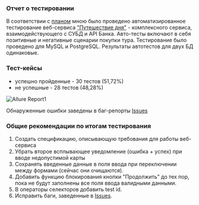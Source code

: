 ### Отчет о тестировании
В соответствии с [планом](https://github.com/Larinatest/QA-Diploma/blob/main/Plan.md) мною было проведено автоматизированное тестирование веб-сервиса ["Путешествие дня"](http://localhost:8080/) - комплексного сервиса, взаимодействующего с СУБД и API Банка. Авто-тесты включают в себя позитивные и негативные сценарии покупки тура. Тестирование было проведено для MySQL и PostgreSQL. Результаты автотестов для двух БД одинаковые.
### Тест-кейсы
- успешно пройденные - 30 тестов (51,72%)
- не успешные - 28 тестов (48,28%)

![Allure Report1](https://github.com/user-attachments/assets/feb2430d-9ff3-467c-a28b-b68eff5df3c5)

Обнаруженные ошибки заведены в баг-репорты [Issues](https://github.com/Larinatest/QA-Diploma/issues)

### Общие рекомендации по итогам тестирования
1. Создать спецификацию, описывающую требования для работы веб-сервиса
2. Убрать второе всплывающее уведомление (ошибка + успех) при вводе недопустимой карты
3. Сохранять введенные данные в поля ввода при переключении между формами (сейчас они очищаются).
4. Добавить функцию блокирования кнопки "Продолжить" до тех пор, пока не будут заполнены все поля ввода валидными данными.
5. В операторы селекторов добавить test id.
6. Исправить баги, заведенные в [Issues](https://github.com/Larinatest/QA-Diploma/issue).


















